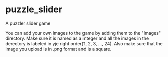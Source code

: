 # puzzle_slider
A puzzler slider game

You can add your own images to the game by adding them to the "Images" directory. Make sure it is named as a integer and all the images in the derectory is labeled in yje right order(1, 2, 3, ..., 24). Also make sure that the image you upload is in .png format and is a square.
